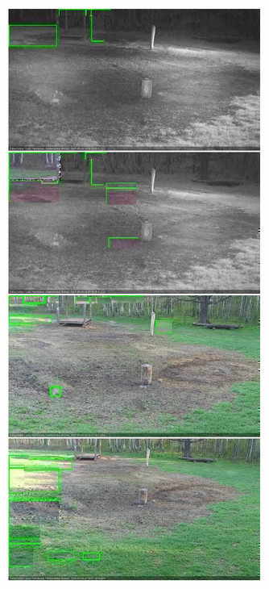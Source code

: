 ![20200509-033120-040125](in2/20200509/20200509-033120-040125_0_.jpg)
![20200509-040131-043135](in2/20200509/20200509-040131-043135_0_.jpg)
![20200509-063219-070223](in2/20200509/20200509-063219-070223_0_.jpg)
![20200509-070229-073233](in2/20200509/20200509-070229-073233_0_.jpg)
